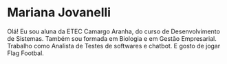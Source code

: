 # Mariana Jovanelli

Olá! Eu sou aluna da ETEC Camargo Aranha, do curso de Desenvolvimento de Sistemas. Também sou formada em Biologia e em Gestão Empresarial. Trabalho como Analista de Testes de softwares e chatbot. E gosto de jogar Flag Footbal.
